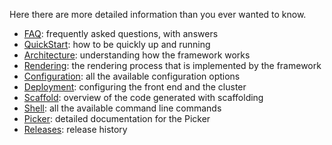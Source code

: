 Here there are more detailed information than you ever wanted to know.

- [FAQ](reference/FAQ.md): frequently asked questions, with answers
- [QuickStart](reference/QuickStart.md): how to be quickly  up and running
- [Architecture](reference/Architecture.md): understanding how the framework works
- [Rendering](reference/Rendering.md): the rendering process that is implemented by the framework
- [Configuration](reference/Configuration.md): all the available configuration options
- [Deployment](reference/Deployment.md): configuring the front end and the cluster
- [Scaffold](reference/Scaffold.md): overview of the code generated with scaffolding
- [Shell](reference/Shell.md): all the available command line commands 
- [Picker](reference/Picker.md): detailed documentation for the Picker
- [Releases](https://github.com/sciabarra/AgileSites/releases): release history

